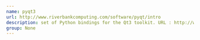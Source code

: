 ```yaml
---
name: pyqt3
url: http://www.riverbankcomputing.com/software/pyqt/intro
description: set of Python bindings for the Qt3 toolkit. URL : http://www.riverbankcomputing.com/software/pyqt/intro Groups : None
group: None
---
```

